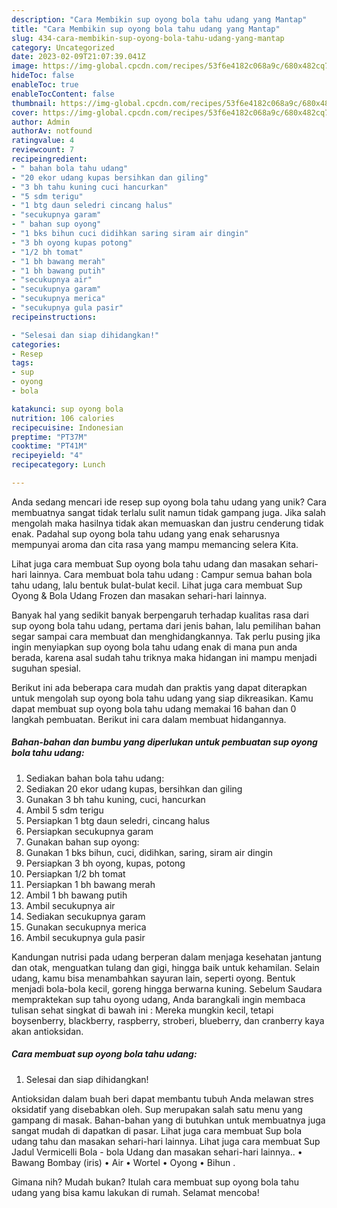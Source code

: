 ```yaml
---
description: "Cara Membikin sup oyong bola tahu udang yang Mantap"
title: "Cara Membikin sup oyong bola tahu udang yang Mantap"
slug: 434-cara-membikin-sup-oyong-bola-tahu-udang-yang-mantap
category: Uncategorized
date: 2023-02-09T21:07:39.041Z
image: https://img-global.cpcdn.com/recipes/53f6e4182c068a9c/680x482cq70/sup-oyong-bola-tahu-udang-foto-resep-utama.jpg
hideToc: false
enableToc: true
enableTocContent: false
thumbnail: https://img-global.cpcdn.com/recipes/53f6e4182c068a9c/680x482cq70/sup-oyong-bola-tahu-udang-foto-resep-utama.jpg
cover: https://img-global.cpcdn.com/recipes/53f6e4182c068a9c/680x482cq70/sup-oyong-bola-tahu-udang-foto-resep-utama.jpg
author: Admin
authorAv: notfound
ratingvalue: 4
reviewcount: 7
recipeingredient:
- " bahan bola tahu udang"
- "20 ekor udang kupas bersihkan dan giling"
- "3 bh tahu kuning cuci hancurkan"
- "5 sdm terigu"
- "1 btg daun seledri cincang halus"
- "secukupnya garam"
- " bahan sup oyong"
- "1 bks bihun cuci didihkan saring siram air dingin"
- "3 bh oyong kupas potong"
- "1/2 bh tomat"
- "1 bh bawang merah"
- "1 bh bawang putih"
- "secukupnya air"
- "secukupnya garam"
- "secukupnya merica"
- "secukupnya gula pasir"
recipeinstructions:

- "Selesai dan siap dihidangkan!"
categories:
- Resep
tags:
- sup
- oyong
- bola

katakunci: sup oyong bola 
nutrition: 106 calories
recipecuisine: Indonesian
preptime: "PT37M"
cooktime: "PT41M"
recipeyield: "4"
recipecategory: Lunch

---
```





Anda sedang mencari ide resep sup oyong bola tahu udang yang unik? Cara membuatnya sangat tidak terlalu sulit namun tidak gampang juga. Jika salah mengolah maka hasilnya tidak akan memuaskan dan justru cenderung tidak enak. Padahal sup oyong bola tahu udang yang enak seharusnya mempunyai aroma dan cita rasa yang mampu memancing selera Kita.





Lihat juga cara membuat Sup oyong bola tahu udang dan masakan sehari-hari lainnya. Cara membuat bola tahu udang : Campur semua bahan bola tahu udang, lalu bentuk bulat-bulat kecil. Lihat juga cara membuat Sup Oyong &amp; Bola Udang Frozen dan masakan sehari-hari lainnya.

Banyak hal yang sedikit banyak berpengaruh terhadap kualitas rasa dari sup oyong bola tahu udang, pertama dari jenis bahan, lalu pemilihan bahan segar sampai cara membuat dan menghidangkannya. Tak perlu pusing jika ingin menyiapkan sup oyong bola tahu udang enak di mana pun anda berada, karena asal sudah tahu triknya maka hidangan ini mampu menjadi suguhan spesial.






Berikut ini ada beberapa cara mudah dan praktis yang dapat diterapkan untuk mengolah sup oyong bola tahu udang yang siap dikreasikan. Kamu dapat membuat sup oyong bola tahu udang memakai 16 bahan dan 0 langkah pembuatan. Berikut ini cara dalam membuat hidangannya.

<!--inarticleads1-->

##### Bahan-bahan dan bumbu yang diperlukan untuk pembuatan sup oyong bola tahu udang:

1. Sediakan  bahan bola tahu udang:
1. Sediakan 20 ekor udang kupas, bersihkan dan giling
1. Gunakan 3 bh tahu kuning, cuci, hancurkan
1. Ambil 5 sdm terigu
1. Persiapkan 1 btg daun seledri, cincang halus
1. Persiapkan secukupnya garam
1. Gunakan  bahan sup oyong:
1. Gunakan 1 bks bihun, cuci, didihkan, saring, siram air dingin
1. Persiapkan 3 bh oyong, kupas, potong
1. Persiapkan 1/2 bh tomat
1. Persiapkan 1 bh bawang merah
1. Ambil 1 bh bawang putih
1. Ambil secukupnya air
1. Sediakan secukupnya garam
1. Gunakan secukupnya merica
1. Ambil secukupnya gula pasir


Kandungan nutrisi pada udang berperan dalam menjaga kesehatan jantung dan otak, menguatkan tulang dan gigi, hingga baik untuk kehamilan. Selain udang, kamu bisa menambahkan sayuran lain, seperti oyong. Bentuk menjadi bola-bola kecil, goreng hingga berwarna kuning. Sebelum Saudara mempraktekan sup tahu oyong udang, Anda barangkali ingin membaca tulisan sehat singkat di bawah ini : Mereka mungkin kecil, tetapi boysenberry, blackberry, raspberry, stroberi, blueberry, dan cranberry kaya akan antioksidan. 

<!--inarticleads2-->

##### Cara membuat sup oyong bola tahu udang:


1. Selesai dan siap dihidangkan!

Antioksidan dalam buah beri dapat membantu tubuh Anda melawan stres oksidatif yang disebabkan oleh. Sup merupakan salah satu menu yang gampang di masak. Bahan-bahan yang di butuhkan untuk membuatnya juga sangat mudah di dapatkan di pasar. Lihat juga cara membuat Sup bola udang tahu dan masakan sehari-hari lainnya. Lihat juga cara membuat Sup Jadul Vermicelli Bola - bola Udang dan masakan sehari-hari lainnya.. • Bawang Bombay (iris) • Air • Wortel • Oyong • Bihun . 

Gimana nih? Mudah bukan? Itulah cara membuat sup oyong bola tahu udang yang bisa kamu lakukan di rumah. Selamat mencoba!
